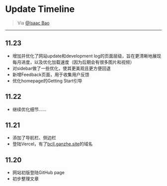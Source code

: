 # Update Timeline

> Via [@Isaac Bao](https://ganzhe.site)

---
## 11.23
- 增加并优化了网站update和development log的页面层级，旨在更清晰地展现每月进度，以及优化加载速度（因为后期会有很多图片和视频）
- 对sidebar做了一些优化，使其更美观且更方便回退
- 新增Feedback页面，用于收集用户反馈
- 优化homepage的Getting Start引导

## 11.22
- 继续优化细节……

## 11.21
- 添加了导航栏、侧边栏
- 登陆Vercel，有了[bcll.ganzhe.site](https://bcll.ganzhe.site)的域名

## 11.20
- 网站初版登陆GitHub page
- 初步整理文章

